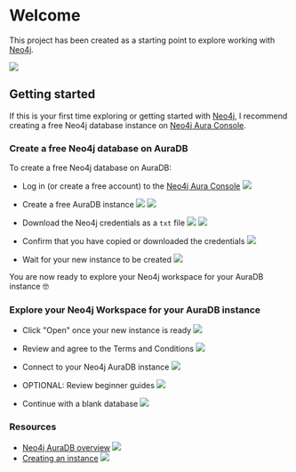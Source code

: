 # Welcome
This project has been created as a starting point to explore working with [Neo4j](https://neo4j.com).

![](assets/neo4j.png)

## Getting started
If this is your first time exploring or getting started with [Neo4j](https://neo4j.com), I recommend creating a free Neo4j database instance on [Neo4j Aura Console](http://console.neo4j.io/).

### Create a free Neo4j database on AuraDB
To create a free Neo4j database on AuraDB:

- Log in (or create a free account) to the [Neo4j Aura Console](http://console.neo4j.io/)
![](assets/neo4j-aura-login.png)

- Create a free AuraDB instance
![](assets/neo4j-auradb-instances-01.png)
![](assets/neo4j-auradb-instances-02.png)

- Download the Neo4j credentials as a `txt` file
![](./assets/neo4j-auradb-instances-03.png)
![](assets/neo4j-auradb-instances-04.png)

- Confirm that you have copied or downloaded the credentials
![](assets/neo4j-auradb-instances-05.png)

- Wait for your new instance to be created
![](assets/neo4j-auradb-instances-06.png)

You are now ready to explore your Neo4j workspace for your AuraDB instance 🤓

### Explore your Neo4j Workspace for your AuraDB instance

- Click "Open" once your new instance is ready
![](assets/neo4j-auradb.png)

- Review and agree to the Terms and Conditions
![](assets/neo4j-auradb-workspace-00-accept-terms-and-conditions.png)

- Connect to your Neo4j AuraDB instance
![](assets/neo4j-auradb-workspace-01-connect-to-instance.png)

- OPTIONAL: Review beginner guides
![](assets/neo4j-auradb-workspace-02-get-started-with-neo4j-beginner-guides.png)

- Continue with a blank database
![](assets/neo4j-auradb-workspace-03-blank-database.png)

### Resources
- [Neo4j AuraDB overview](https://neo4j.com/docs/aura/auradb/)
![](assets/neo4j-auradb-overview.png)
- [Creating an instance](https://neo4j.com/docs/aura/auradb/getting-started/create-database/)
![](assets/neo4j-auradb-creating-an-instance.png)

